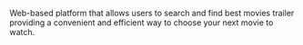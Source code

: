 Web-based platform that allows users to search and find best movies trailer providing a convenient and efficient way to choose your next movie to watch.
